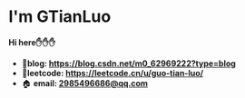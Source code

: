 # I'm GTianLuo

**Hi here:hand::hand::hand:**


- :speech_balloon:**blog: https://blog.csdn.net/m0_62969222?type=blog** 
- :ledger:**leetcode: https://leetcode.cn/u/guo-tian-luo/**                               
- :house: **email: 2985496686@qq.com**
